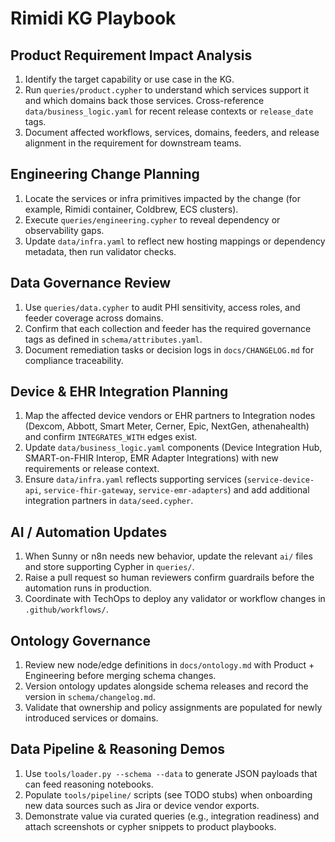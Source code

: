 # Rimidi KG Playbook

## Product Requirement Impact Analysis
1. Identify the target capability or use case in the KG.
2. Run `queries/product.cypher` to understand which services support it and which domains back those services. Cross-reference `data/business_logic.yaml` for recent release contexts or `release_date` tags.
3. Document affected workflows, services, domains, feeders, and release alignment in the requirement for downstream teams.

## Engineering Change Planning
1. Locate the services or infra primitives impacted by the change (for example, Rimidi container, Coldbrew, ECS clusters).
2. Execute `queries/engineering.cypher` to reveal dependency or observability gaps.
3. Update `data/infra.yaml` to reflect new hosting mappings or dependency metadata, then run validator checks.

## Data Governance Review
1. Use `queries/data.cypher` to audit PHI sensitivity, access roles, and feeder coverage across domains.
2. Confirm that each collection and feeder has the required governance tags as defined in `schema/attributes.yaml`.
3. Document remediation tasks or decision logs in `docs/CHANGELOG.md` for compliance traceability.

## Device & EHR Integration Planning
1. Map the affected device vendors or EHR partners to Integration nodes (Dexcom, Abbott, Smart Meter, Cerner, Epic, NextGen, athenahealth) and confirm `INTEGRATES_WITH` edges exist.
2. Update `data/business_logic.yaml` components (Device Integration Hub, SMART-on-FHIR Interop, EMR Adapter Integrations) with new requirements or release context.
3. Ensure `data/infra.yaml` reflects supporting services (`service-device-api`, `service-fhir-gateway`, `service-emr-adapters`) and add additional integration partners in `data/seed.cypher`.

## AI / Automation Updates
1. When Sunny or n8n needs new behavior, update the relevant `ai/` files and store supporting Cypher in `queries/`.
2. Raise a pull request so human reviewers confirm guardrails before the automation runs in production.
3. Coordinate with TechOps to deploy any validator or workflow changes in `.github/workflows/`.

## Ontology Governance
1. Review new node/edge definitions in `docs/ontology.md` with Product + Engineering before merging schema changes.
2. Version ontology updates alongside schema releases and record the version in `schema/changelog.md`.
3. Validate that ownership and policy assignments are populated for newly introduced services or domains.

## Data Pipeline & Reasoning Demos
1. Use `tools/loader.py --schema --data` to generate JSON payloads that can feed reasoning notebooks.
2. Populate `tools/pipeline/` scripts (see TODO stubs) when onboarding new data sources such as Jira or device vendor exports.
3. Demonstrate value via curated queries (e.g., integration readiness) and attach screenshots or cypher snippets to product playbooks.
